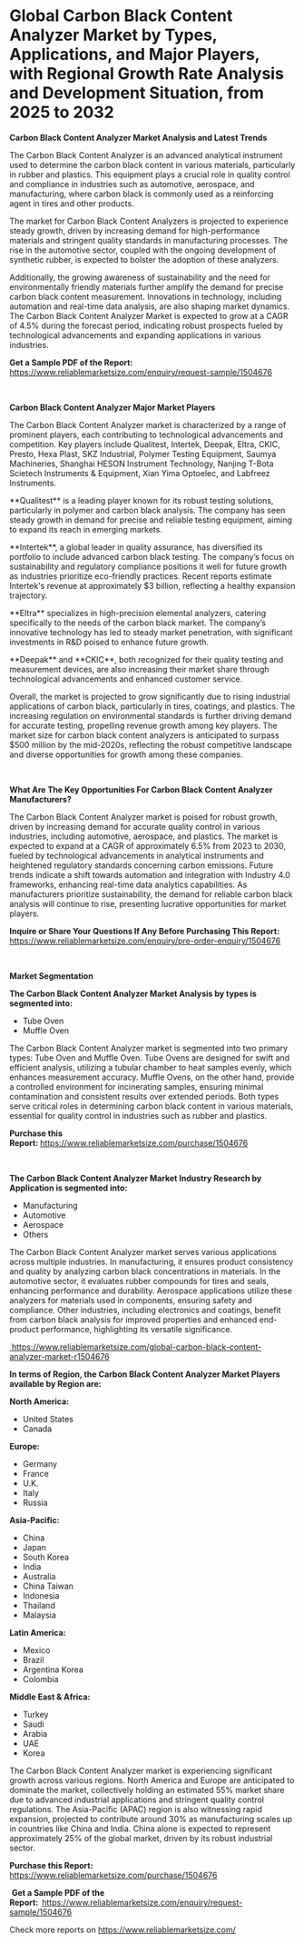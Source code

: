 <p><h1>Global Carbon Black Content Analyzer Market by Types, Applications, and Major Players, with Regional Growth Rate Analysis and Development Situation, from 2025 to 2032</h1></p><p><strong>Carbon Black Content Analyzer Market Analysis and Latest Trends</strong></p>
<p><p>The Carbon Black Content Analyzer is an advanced analytical instrument used to determine the carbon black content in various materials, particularly in rubber and plastics. This equipment plays a crucial role in quality control and compliance in industries such as automotive, aerospace, and manufacturing, where carbon black is commonly used as a reinforcing agent in tires and other products. </p><p>The market for Carbon Black Content Analyzers is projected to experience steady growth, driven by increasing demand for high-performance materials and stringent quality standards in manufacturing processes. The rise in the automotive sector, coupled with the ongoing development of synthetic rubber, is expected to bolster the adoption of these analyzers. </p><p>Additionally, the growing awareness of sustainability and the need for environmentally friendly materials further amplify the demand for precise carbon black content measurement. Innovations in technology, including automation and real-time data analysis, are also shaping market dynamics. The Carbon Black Content Analyzer Market is expected to grow at a CAGR of 4.5% during the forecast period, indicating robust prospects fueled by technological advancements and expanding applications in various industries.</p></p>
<p><strong>Get a Sample PDF of the Report:&nbsp;</strong> <a href="https://www.reliablemarketsize.com/enquiry/request-sample/1504676?utm_campaign=3096&utm_medium=2&utm_source=Github&utm_content=ia&utm_term=23032025&utm_id=carbon-black-content-analyzer">https://www.reliablemarketsize.com/enquiry/request-sample/1504676</a></p>
<p>&nbsp;</p>
<p><strong>Carbon Black Content Analyzer Major Market Players</strong></p>
<p><p>The Carbon Black Content Analyzer market is characterized by a range of prominent players, each contributing to technological advancements and competition. Key players include Qualitest, Intertek, Deepak, Eltra, CKIC, Presto, Hexa Plast, SKZ Industrial, Polymer Testing Equipment, Saumya Machineries, Shanghai HESON Instrument Technology, Nanjing T-Bota Scietech Instruments & Equipment, Xian Yima Optoelec, and Labfreez Instruments.</p><p>**Qualitest** is a leading player known for its robust testing solutions, particularly in polymer and carbon black analysis. The company has seen steady growth in demand for precise and reliable testing equipment, aiming to expand its reach in emerging markets.</p><p>**Intertek**, a global leader in quality assurance, has diversified its portfolio to include advanced carbon black testing. The company’s focus on sustainability and regulatory compliance positions it well for future growth as industries prioritize eco-friendly practices. Recent reports estimate Intertek's revenue at approximately $3 billion, reflecting a healthy expansion trajectory.</p><p>**Eltra** specializes in high-precision elemental analyzers, catering specifically to the needs of the carbon black market. The company’s innovative technology has led to steady market penetration, with significant investments in R&D poised to enhance future growth.</p><p>**Deepak** and **CKIC**, both recognized for their quality testing and measurement devices, are also increasing their market share through technological advancements and enhanced customer service.</p><p>Overall, the market is projected to grow significantly due to rising industrial applications of carbon black, particularly in tires, coatings, and plastics. The increasing regulation on environmental standards is further driving demand for accurate testing, propelling revenue growth among key players. The market size for carbon black content analyzers is anticipated to surpass $500 million by the mid-2020s, reflecting the robust competitive landscape and diverse opportunities for growth among these companies.</p></p>
<p>&nbsp;</p>
<p><strong>What Are The Key Opportunities For Carbon Black Content Analyzer Manufacturers?</strong></p>
<p><p>The Carbon Black Content Analyzer market is poised for robust growth, driven by increasing demand for accurate quality control in various industries, including automotive, aerospace, and plastics. The market is expected to expand at a CAGR of approximately 6.5% from 2023 to 2030, fueled by technological advancements in analytical instruments and heightened regulatory standards concerning carbon emissions. Future trends indicate a shift towards automation and integration with Industry 4.0 frameworks, enhancing real-time data analytics capabilities. As manufacturers prioritize sustainability, the demand for reliable carbon black analysis will continue to rise, presenting lucrative opportunities for market players.</p></p>
<p><strong>Inquire or Share Your Questions If Any Before Purchasing This Report:</strong> <a href="https://www.reliablemarketsize.com/enquiry/pre-order-enquiry/1504676?utm_campaign=3096&utm_medium=2&utm_source=Github&utm_content=ia&utm_term=23032025&utm_id=carbon-black-content-analyzer">https://www.reliablemarketsize.com/enquiry/pre-order-enquiry/1504676</a></p>
<p>&nbsp;</p>
<p><strong>Market Segmentation</strong></p>
<p><strong>The Carbon Black Content Analyzer Market Analysis by types is segmented into:</strong></p>
<p><ul><li>Tube Oven</li><li>Muffle Oven</li></ul></p>
<p><p>The Carbon Black Content Analyzer market is segmented into two primary types: Tube Oven and Muffle Oven. Tube Ovens are designed for swift and efficient analysis, utilizing a tubular chamber to heat samples evenly, which enhances measurement accuracy. Muffle Ovens, on the other hand, provide a controlled environment for incinerating samples, ensuring minimal contamination and consistent results over extended periods. Both types serve critical roles in determining carbon black content in various materials, essential for quality control in industries such as rubber and plastics.</p></p>
<p><strong>Purchase this Report:&nbsp;</strong><a href="https://www.reliablemarketsize.com/purchase/1504676?utm_campaign=3096&utm_medium=2&utm_source=Github&utm_content=ia&utm_term=23032025&utm_id=carbon-black-content-analyzer">https://www.reliablemarketsize.com/purchase/1504676</a></p>
<p>&nbsp;</p>
<p><strong>The Carbon Black Content Analyzer Market Industry Research by Application is segmented into:</strong></p>
<p><ul><li>Manufacturing</li><li>Automotive</li><li>Aerospace</li><li>Others</li></ul></p>
<p><p>The Carbon Black Content Analyzer market serves various applications across multiple industries. In manufacturing, it ensures product consistency and quality by analyzing carbon black concentrations in materials. In the automotive sector, it evaluates rubber compounds for tires and seals, enhancing performance and durability. Aerospace applications utilize these analyzers for materials used in components, ensuring safety and compliance. Other industries, including electronics and coatings, benefit from carbon black analysis for improved properties and enhanced end-product performance, highlighting its versatile significance.</p></p>
<p><a href="https://www.reliablemarketsize.com/global-carbon-black-content-analyzer-market-r1504676?utm_campaign=3096&utm_medium=2&utm_source=Github&utm_content=ia&utm_term=23032025&utm_id=carbon-black-content-analyzer">&nbsp;https://www.reliablemarketsize.com/global-carbon-black-content-analyzer-market-r1504676</a></p>
<p><strong>In terms of Region, the Carbon Black Content Analyzer Market Players available by Region are:</strong></p>
<p>
    <p> <strong> North America: </strong>
        <ul>
            <li>United States</li>
            <li>Canada</li>
        </ul>
        </p> 
    <p> <strong> Europe: </strong>
        <ul>
            <li>Germany</li>
            <li>France</li>
            <li>U.K.</li>
            <li>Italy</li>
            <li>Russia</li>
        </ul>
        </p> 
    <p> <strong> Asia-Pacific: </strong>
        <ul>
            <li>China</li>
            <li>Japan</li>
            <li>South Korea</li>
            <li>India</li>
            <li>Australia</li>
            <li>China Taiwan</li>
            <li>Indonesia</li>
            <li>Thailand</li>
            <li>Malaysia</li>
        </ul>
        </p> 
    <p> <strong> Latin America: </strong>
        <ul>
            <li>Mexico</li>
            <li>Brazil</li>
            <li>Argentina Korea</li>
            <li>Colombia</li>
        </ul>
        </p> 
    <p> <strong> Middle East & Africa: </strong>
        <ul>
            <li>Turkey</li>
            <li>Saudi</li>
            <li>Arabia</li>
            <li>UAE</li>
            <li>Korea</li>
        </ul>
    </p>
    </p>
<p><p>The Carbon Black Content Analyzer market is experiencing significant growth across various regions. North America and Europe are anticipated to dominate the market, collectively holding an estimated 55% market share due to advanced industrial applications and stringent quality control regulations. The Asia-Pacific (APAC) region is also witnessing rapid expansion, projected to contribute around 30% as manufacturing scales up in countries like China and India. China alone is expected to represent approximately 25% of the global market, driven by its robust industrial sector.</p></p>
<p><strong>Purchase this Report: </strong><a href="https://www.reliablemarketsize.com/purchase/1504676?utm_campaign=3096&utm_medium=2&utm_source=Github&utm_content=ia&utm_term=23032025&utm_id=carbon-black-content-analyzer">https://www.reliablemarketsize.com/purchase/1504676</a></p>
<p>&nbsp;<strong>Get a Sample PDF of the Report:&nbsp;&nbsp;</strong><a href="https://www.reliablemarketsize.com/enquiry/request-sample/1504676?utm_campaign=3096&utm_medium=2&utm_source=Github&utm_content=ia&utm_term=23032025&utm_id=carbon-black-content-analyzer">https://www.reliablemarketsize.com/enquiry/request-sample/1504676</a></p>
<p><strong></strong></p>
<p>Check more reports on <a href="https://www.reliablemarketsize.com/?utm_campaign=3096&utm_medium=2&utm_source=Github&utm_content=ia&utm_term=23032025&utm_id=carbon-black-content-analyzer">https://www.reliablemarketsize.com/</a></p>
